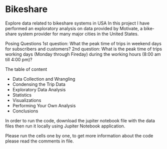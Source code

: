 # Bikeshare
Explore data related to bikeshare systems in USA
In this project I have performed an exploratory analysis on data provided by Motivate, a bike-share system provider for many major 
cities in the United States.

Posing Questions
1st question: What the peak time of trips in weekend days for subscribers and customers? 
2nd question: What is the peak time of trips working days (Monday through Fireday) during the working hours (8:00 am till 4:00 pm)?

The table of content
- Data Collection and Wrangling
- Condensing the Trip Data
- Exploratory Data Analysis
- Statistics
- Visualizations
- Performing Your Own Analysis
- Conclusions

In order to run the code, download the jupiter notebook file with the data files then run it locally using Jupiter Notebook application.

Please run the cells one by one, to get more information about the code please read the comments in file.
